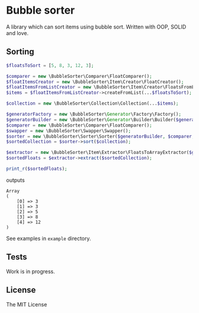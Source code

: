 # Bubble sorter

A library which can sort items using bubble sort. 
Written with OOP, SOLID and love.

## Sorting

```php
$floatsToSort = [5, 8, 3, 12, 3];

$comparer = new \BubbleSorter\Comparer\FloatComparer();
$floatItemsCreator = new \BubbleSorter\Item\Creator\FloatCreator();
$floatItemsFromListCreator = new \BubbleSorter\Item\Creator\FloatsFromListCreator($floatItemsCreator);
$items = $floatItemsFromListCreator->createFromList(...$floatsToSort);

$collection = new \BubbleSorter\Collection\Collection(...$items);

$generatorFactory = new \BubbleSorter\Generator\Factory\Factory();
$generatorBuilder = new \BubbleSorter\Generator\Builder\Builder($generatorFactory);
$comparer = new \BubbleSorter\Comparer\FloatComparer();
$swapper = new \BubbleSorter\Swapper\Swapper();
$sorter = new \BubbleSorter\Sorter\Sorter($generatorBuilder, $comparer, $swapper);
$sortedCollection = $sorter->sort($collection);

$extractor = new \BubbleSorter\Item\Extractor\FloatsToArrayExtractor($generatorBuilder);
$sortedFloats = $extractor->extract($sortedCollection);

print_r($sortedFloats);

```

outputs

```
Array
(
    [0] => 3
    [1] => 3
    [2] => 5
    [3] => 8
    [4] => 12
)
```

See examples in `example` directory.

## Tests

Work is in progress.

## License

The MIT License
